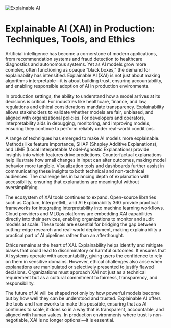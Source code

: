 ![Explainable AI](https://d3lkc3n5th01x7.cloudfront.net/wp-content/uploads/2023/06/27042552/Explainable-AI.png)

# Explainable AI (XAI) in Production: Techniques, Tools, and Ethics

Artificial intelligence has become a cornerstone of modern applications, from recommendation systems and fraud detection to healthcare diagnostics and autonomous systems. Yet as AI models grow more complex, often functioning as opaque “black boxes,” the demand for explainability has intensified. Explainable AI (XAI) is not just about making algorithms interpretable—it is about building trust, ensuring accountability, and enabling responsible adoption of AI in production environments.

In production settings, the ability to understand how a model arrives at its decisions is critical. For industries like healthcare, finance, and law, regulations and ethical considerations mandate transparency. Explainability allows stakeholders to validate whether models are fair, unbiased, and aligned with organizational policies. For developers and operators, interpretability aids in debugging, monitoring, and improving models, ensuring they continue to perform reliably under real-world conditions.

A range of techniques has emerged to make AI models more explainable. Methods like feature importance, SHAP (Shapley Additive Explanations), and LIME (Local Interpretable Model-Agnostic Explanations) provide insights into which features drive predictions. Counterfactual explanations help illustrate how small changes in input can alter outcomes, making model behavior more tangible. Visualization tools and dashboards further assist in communicating these insights to both technical and non-technical audiences. The challenge lies in balancing depth of explanation with accessibility, ensuring that explanations are meaningful without oversimplifying.

The ecosystem of XAI tools continues to expand. Open-source libraries such as Captum, InterpretML, and AI Explainability 360 provide practical frameworks for integrating interpretability into machine learning workflows. Cloud providers and MLOps platforms are embedding XAI capabilities directly into their services, enabling organizations to monitor and audit models at scale. These tools are essential for bridging the gap between cutting-edge research and real-world deployment, making explainability a practical part of AI pipelines rather than an afterthought.

Ethics remains at the heart of XAI. Explainability helps identify and mitigate biases that could lead to discriminatory or harmful outcomes. It ensures that AI systems operate with accountability, giving users the confidence to rely on them in sensitive domains. However, ethical challenges also arise when explanations are manipulated or selectively presented to justify flawed decisions. Organizations must approach XAI not just as a technical requirement but as a cultural commitment to fairness, transparency, and responsibility.

The future of AI will be shaped not only by how powerful models become but by how well they can be understood and trusted. Explainable AI offers the tools and frameworks to make this possible, ensuring that as AI continues to scale, it does so in a way that is transparent, accountable, and aligned with human values. In production environments where trust is non-negotiable, XAI is no longer optional—it is essential.

